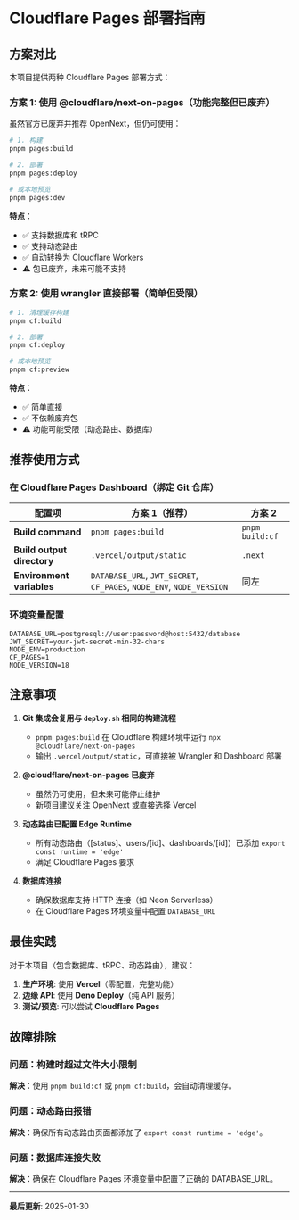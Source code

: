 # Cloudflare Pages 部署指南

## 方案对比

本项目提供两种 Cloudflare Pages 部署方式：

### 方案 1: 使用 @cloudflare/next-on-pages（功能完整但已废弃）

虽然官方已废弃并推荐 OpenNext，但仍可使用：

```bash
# 1. 构建
pnpm pages:build

# 2. 部署
pnpm pages:deploy

# 或本地预览
pnpm pages:dev
```

**特点**：
- ✅ 支持数据库和 tRPC
- ✅ 支持动态路由
- ✅ 自动转换为 Cloudflare Workers
- ⚠️ 包已废弃，未来可能不支持

### 方案 2: 使用 wrangler 直接部署（简单但受限）

```bash
# 1. 清理缓存构建
pnpm cf:build

# 2. 部署
pnpm cf:deploy

# 或本地预览
pnpm cf:preview
```

**特点**：
- ✅ 简单直接
- ✅ 不依赖废弃包
- ⚠️ 功能可能受限（动态路由、数据库）

## 推荐使用方式

### 在 Cloudflare Pages Dashboard（绑定 Git 仓库）

| 配置项 | 方案 1（推荐） | 方案 2 |
|--------|--------------|--------|
| **Build command** | `pnpm pages:build` | `pnpm build:cf` |
| **Build output directory** | `.vercel/output/static` | `.next` |
| **Environment variables** | `DATABASE_URL`, `JWT_SECRET`, `CF_PAGES`, `NODE_ENV`, `NODE_VERSION` | 同左 |

### 环境变量配置

```env
DATABASE_URL=postgresql://user:password@host:5432/database
JWT_SECRET=your-jwt-secret-min-32-chars
NODE_ENV=production
CF_PAGES=1
NODE_VERSION=18
```

## 注意事项

1. **Git 集成会复用与 `deploy.sh` 相同的构建流程**
   - `pnpm pages:build` 在 Cloudflare 构建环境中运行 `npx @cloudflare/next-on-pages`
   - 输出 `.vercel/output/static`，可直接被 Wrangler 和 Dashboard 部署

2. **@cloudflare/next-on-pages 已废弃**
   - 虽然仍可使用，但未来可能停止维护
   - 新项目建议关注 OpenNext 或直接选择 Vercel

3. **动态路由已配置 Edge Runtime**
   - 所有动态路由（[status]、users/[id]、dashboards/[id]）已添加 `export const runtime = 'edge'`
   - 满足 Cloudflare Pages 要求

4. **数据库连接**
   - 确保数据库支持 HTTP 连接（如 Neon Serverless）
   - 在 Cloudflare Pages 环境变量中配置 `DATABASE_URL`

## 最佳实践

对于本项目（包含数据库、tRPC、动态路由），建议：

1. **生产环境**: 使用 **Vercel**（零配置，完整功能）
2. **边缘 API**: 使用 **Deno Deploy**（纯 API 服务）
3. **测试/预览**: 可以尝试 **Cloudflare Pages**

## 故障排除

### 问题：构建时超过文件大小限制

**解决**：使用 `pnpm build:cf` 或 `pnpm cf:build`，会自动清理缓存。

### 问题：动态路由报错

**解决**：确保所有动态路由页面都添加了 `export const runtime = 'edge'`。

### 问题：数据库连接失败

**解决**：确保在 Cloudflare Pages 环境变量中配置了正确的 DATABASE_URL。

---

**最后更新**: 2025-01-30


